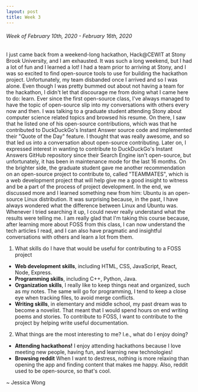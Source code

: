 ```yaml
---
layout: post
title: Week 3
---
```


###### Week of February 10th, 2020 - February 16th, 2020 
I just came back from a weekend-long hackathon, Hack@CEWIT at Stony Brook University, and I am exhausted. It was such a long weekend, but I had a lot of fun and I learned a lot! I had a team prior to arriving at Stony, and I was so excited to find open-source tools to use for building the hackathon project. Unfortunately, my team disbanded once I arrived and so I was alone. Even though I was pretty bummed out about not having a team for the hackathon, I didn't let that discourage me from doing what I came here to do: learn. Ever since the first open-source class, I've always managed to have the topic of open-source slip into my conversations with others every now and then. I was talking to a graduate student attending Stony about computer science related topics and browsed his resume. On there, I saw that he listed one of his open-source contributions, which was that he contributed to DuckDuckGo's Instant Answer source code and implemented their "Quote of the Day" feature. I thought that was really awesome, and so that led us into a conversation about open-source contributing. Later on, I expressed interest in wanting to contribute to DuckDuckGo's Instant Answers GitHub repository since their Search Engine isn't open-source, but unfortunately, it has been in maintenance mode for the last 16 months. On the brighter side, the graduate student gave me another recommendation on an open-source project to contribute to, called "TEAMMATES", which is a web development project that will help give me a good insight to witness and be a part of the process of project development. In the end, we discussed more and I learned something new from him: Ubuntu is an open-source Linux distribution. It was surprising because, in the past, I have always wondered what the difference between Linux and Ubuntu was. Whenever I tried searching it up, I could never really understand what the results were telling me. I am really glad that I'm taking this course because, after learning more about FOSS from this class, I can now understand the tech articles I read, and I can also have pragmatic and insightful conversations with others and learn a lot from them.

1. What skills do I have that would be useful for contributing to a FOSS project
- **Web development skills**, including HTML, CSS, JavaScript, React, Node, Express.
- **Programming skills**, including C++, Python, Java.
- **Organization skills**, I really like to keep things neat and organized, such as my notes. The same will go for programming, I tend to keep a close eye when tracking files, to avoid merge conflicts.
- **Writing skills**, in elementary and middle school, my past dream was to become a novelist. That meant that I would spend hours on end writing poems and stories. To contribute to FOSS, I want to contribute to the project by helping write useful documentation.
2. What things are the most interesting to me? I.e., what do I enjoy doing?
- **Attending hackathons!** 
I enjoy attending hackathons because I love meeting new people, having fun, and learning new technologies! 
- **Browsing reddit** 
When I want to destress, nothing is more relaxing than opening the app and finding content that makes me happy.
Also, reddit used to be open-source, so that's cool.

~ Jessica Wong

